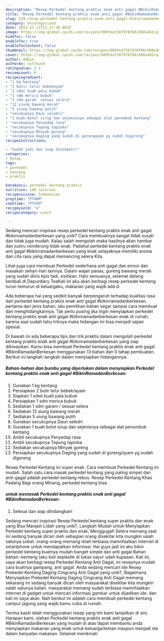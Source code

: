 ```yaml
---
description: "Resep Perkedel kentang praktis enak anti gagal #BikinRamadanBerkesan yang Bisa Manjain Lidah"
title: "Resep Perkedel kentang praktis enak anti gagal #BikinRamadanBerkesan yang Bisa Manjain Lidah"
slug: 229-resep-perkedel-kentang-praktis-enak-anti-gagal-bikinramadanberkesan-yang-bisa-manjain-lidah
category: Uncategorized
date: 2022-11-12T11:17:16.863Z
image: https://img-global.cpcdn.com/recipes/089feaf387978f60/680x482cq70/perkedel-kentang-praktis-enak-anti-gagal-bikinramadanberkesan-foto-resep-utama.jpg
hideToc: false
enableToc: true
enableTocContent: false
thumbnail: https://img-global.cpcdn.com/recipes/089feaf387978f60/680x482cq70/perkedel-kentang-praktis-enak-anti-gagal-bikinramadanberkesan-foto-resep-utama.jpg
cover: https://img-global.cpcdn.com/recipes/089feaf387978f60/680x482cq70/perkedel-kentang-praktis-enak-anti-gagal-bikinramadanberkesan-foto-resep-utama.jpg
author: Admin
authorAv: notfound
ratingvalue: 3.3
reviewcount: 6
recipeingredient:
- "1 kg kentang"
- "2 butir telur bebekayam"
- "1 sdwt buah pala bubuk"
- "1 sdm merica bubuk"
- "1 sdm garam  sesuai selera"
- "12 siung bawang merah"
- "5 siung bawang putih"
- "secukupnya Daun seledri"
- "1 buah botol sirup dan sejenisnya sebagai alat penumbuk kentang"
- "secukupnya Penyedap rasa"
- "secukupnya Tepung tapioka"
- "secukupnya Minyak goreng"
- "secukupnya Daging yang sudah di gorengayam yg sudah digoreng"
recipeinstructions:

- "Sudah jadi dan siap dinikmati!"
categories:
- Resep
tags:
- perkedel
- kentang
- praktis

katakunci: perkedel kentang praktis 
nutrition: 149 calories
recipecuisine: Indonesian
preptime: "PT40M"
cooktime: "PT45M"
recipeyield: "4"
recipecategory: Lunch

---
```





Sedang mencari inspirasi resep perkedel kentang praktis enak anti gagal #bikinramadanberkesan yang unik? Cara membuatnya sangat tidak susah dan tidak juga mudah. Kalau salah mengolah maka hasilnya akan hambar dan justru cenderung tidak enak. Padahal perkedel kentang praktis enak anti gagal #bikinramadanberkesan yang enak selayaknya memiliki aroma dan cita rasa yang dapat memancing selera Kita.





Lihat juga cara membuat Perkedel sederhana anti gagal dan emosi dan masakan sehari-hari lainnya. Dalam wajan panas, goreng bawang merah yang sudah diiris tipis tadi, sisihkan. Halo semuanya, selamat datang kembali di Dapurdiary TeaKali ini aku akan berbagi resep perkedel kentang turun-temurun di keluargaku, makanan yang wajib ada d.

Ada beberapa hal yang sedikit banyak berpengaruh terhadap kualitas rasa dari perkedel kentang praktis enak anti gagal #bikinramadanberkesan, pertama dari jenis bahan, lalu pemilihan bahan segar sampai cara membuat dan menghidangkannya. Tak perlu pusing jika ingin menyiapkan perkedel kentang praktis enak anti gagal #bikinramadanberkesan enak di rumah, karena asal sudah tahu triknya maka hidangan ini bisa menjadi sajian spesial.






Di bawah ini ada beberapa tips dan trik praktis dalam mengolah perkedel kentang praktis enak anti gagal #bikinramadanberkesan yang siap dikreasikan. Kamu bisa membuat Perkedel kentang praktis enak anti gagal #BikinRamadanBerkesan menggunakan 13 bahan dan 0 tahap pembuatan. Berikut ini langkah-langkah dalam menyiapkan hidangannya.

<!--inarticleads1-->

##### Bahan-bahan dan bumbu yang diperlukan dalam menyiapkan Perkedel kentang praktis enak anti gagal #BikinRamadanBerkesan:

1. Gunakan 1 kg kentang
1. Persiapkan 2 butir telur bebek/ayam
1. Siapkan 1 sdwt buah pala bubuk
1. Persiapkan 1 sdm merica bubuk
1. Sediakan 1 sdm garam / sesuai selera
1. Sediakan 12 siung bawang merah
1. Sediakan 5 siung bawang putih
1. Gunakan secukupnya Daun seledri
1. Gunakan 1 buah botol sirup dan sejenisnya sebagai alat penumbuk kentang
1. Ambil secukupnya Penyedap rasa
1. Ambil secukupnya Tepung tapioka
1. Sediakan secukupnya Minyak goreng
1. Persiapkan secukupnya Daging yang sudah di goreng/ayam yg sudah digoreng


Resep Perkedel Kentang ini super enak. Cara membuat Perkedel Kentang ini mudah. Salah satu cara masak perkedel kentang yang paling simpel dan anti-gagal adalah perkedel kentang rebus. Resep Perkedel Kentang Khas Padang Bagi orang Minang, perkedel kentang bisa. 

<!--inarticleads2-->

#####  untuk memasak Perkedel kentang praktis enak anti gagal #BikinRamadanBerkesan:


1. Selesai dan siap dihidangkan!

Sedang mencari inspirasi Resep Perkedel kentang super praktis dan enak yang Bisa Manjain Lidah yang unik?, Langkah Mudah untuk Menyiapkan Perkedel kentang super praktis dan enak, Menggugah Selera memang saat ini sedang banyak dicari oleh sebagian orang disekitar kita mungkin salah satunya sobat. orang-orang memang telah terbiasa mamnfaatkan internet di smartphone untuk mendapatkan informasi. Hai guys jadi ini aku bikin perkedel kentang buatnya mudah banget simple dan anti gagal Bahan bahan:-kentang (aku beli seplastik di tukas sayur udah kupasan. Kali ini, saya akan berbagi resep Perkedel Kentang Anti Gagal, ini resepnya mudah cara buatnya gampang, anti gagal. Anda sedang mencari ide Resep Prekedel Kentang Daging Cingcang Anti Gagal yang unik?, Bagaimana Menyiapkan Prekedel Kentang Daging Cingcang Anti Gagal memang sekarang ini sedang banyak dicari oleh masyarakat disekitar kita mungkin salah satunya kalian. masyarakat memang sudah terbiasa mamnfaatkan internet di gadget untuk mencari informasi gambar untuk dijadikan ide. dan kali ini saya akan. Nah berikut ini adalah cara membuat perkedel kentang campur jagung yang wajib kamu coba di rumah. 

Terima kasih telah menggunakan resep yang tim kami tampilkan di sini. Harapan kami, olahan Perkedel kentang praktis enak anti gagal #BikinRamadanBerkesan yang mudah di atas dapat membantu anda menyiapkan makanan yang enak untuk keluarga/teman maupun menjadi ide dalam berjualan makanan. Selamat menikmati
